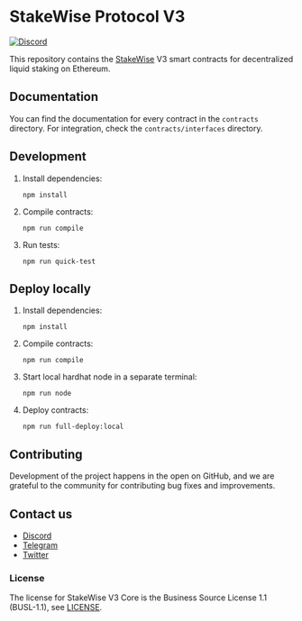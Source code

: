 # StakeWise Protocol V3

[//]: # '[![Build pass](https://github.com/stakewise/v3-core/actions/workflows/CI.yaml/badge.svg)](https://github.com/stakewise/v3-core/actions/workflows/CI.yaml)'
[//]: # '[![codecov](https://codecov.io/gh/stakewise/v3-core/branch/main/graph/badge.svg?token=U50KN38G67)](https://codecov.io/gh/stakewise/v3-core)'

[![Discord](https://user-images.githubusercontent.com/7288322/34471967-1df7808a-efbb-11e7-9088-ed0b04151291.png)](https://discord.gg/stakewise)

This repository contains the [StakeWise](https://stakewise.io/) V3 smart contracts for decentralized liquid staking on
Ethereum.

## Documentation

You can find the documentation for every contract in the `contracts` directory. For integration, check
the `contracts/interfaces` directory.

## Development

1. Install dependencies:

   ```shell script
   npm install
   ```

2. Compile contracts:

   ```shell script
   npm run compile
   ```

3. Run tests:

   ```shell script
   npm run quick-test
   ```

## Deploy locally

1. Install dependencies:

   ```shell script
   npm install
   ```

2. Compile contracts:

   ```shell script
   npm run compile
   ```

3. Start local hardhat node in a separate terminal:

   ```shell script
   npm run node
   ```

4. Deploy contracts:

   ```shell script
   npm run full-deploy:local
   ```

## Contributing

Development of the project happens in the open on GitHub, and we are grateful to the community for contributing bug
fixes and improvements.

## Contact us

- [Discord](https://chat.stakewise.io/)
- [Telegram](https://t.me/stakewise_io)
- [Twitter](https://twitter.com/stakewise_io)

### License

The license for StakeWise V3 Core is the Business Source License 1.1 (BUSL-1.1), see [LICENSE](./LICENSE.md).
